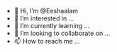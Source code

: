 - 👋 Hi, I’m @Eeshaalam
- 👀 I’m interested in ...
- 🌱 I’m currently learning ...
- 💞️ I’m looking to collaborate on ...
- 📫 How to reach me ...

<!---
Eeshaalam/Eeshaalam is a ✨ special ✨ repository because its `README.md` (this file) appears on your GitHub profile.
You can click the Preview link to take a look at your changes.
--->
